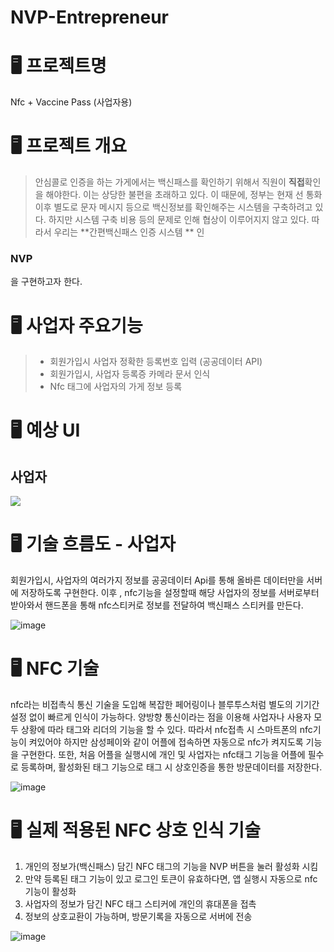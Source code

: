 # NVP-Entrepreneur

# 🖥  프로젝트명 
Nfc + Vaccine Pass (사업자용)

# 🖥 프로젝트 개요
> 안심콜로 인증을 하는 가게에서는 백신패스를 확인하기 위해서 직원이 **직접**확인을 해야한다.
이는 상당한 불편을 초래하고 있다.  이 때문에, 정부는 현재 선 통화 이후 별도로 문자 메시지 등으로 백신정보를 확인해주는 시스템을 구축하려고 있다. 하지만 시스템 구축 비용 등의 문제로 인해 협상이 이루어지지 않고 있다. 
  따라서 우리는 **간편백신패스 인증 시스템 ** 인
  ### NVP
  을 구현하고자 한다.
  
 # 🖥 사업자 주요기능
 > - 회원가입시 사업자 정확한 등록번호 입력 (공공데이터 API)
 > - 회원가입시, 사업자 등록증 카메라 문서 인식
 > - Nfc 태그에 사업자의 가게 정보 등록
 
 
  # 🖥 예상 UI
  
 ## 사업자
![](https://images.velog.io/images/seohee0112/post/a3fe23bb-3f30-4ba0-9c7a-5565aa8c071f/image.png)

# 🖥 기술 흐름도 - 사업자
회원가입시, 사업자의 여러가지 정보를 공공데이터 Api를 통해 올바른 데이터만을 서버에 저장하도록 구현한다.
이후 , nfc기능을 설정할때 해당 사업자의 정보를 서버로부터 받아와서 핸드폰을 통해 nfc스티커로 정보를 전달하여 백신패스 스티커를 만든다.

![image](https://user-images.githubusercontent.com/79238676/149600166-4bc124ac-bbd2-40da-8c46-f5ce8ab1f30c.png)


# 🖥 NFC 기술
nfc라는 비접촉식 통신 기술을 도입해 복잡한 페어링이나 블루투스처럼 별도의 기기간 설정 없이 빠르게 인식이 가능하다. 
양방향 통신이라는 점을 이용해 사업자나 사용자 모두 상황에 따라 태그와 리더의 기능을 할 수 있다. 
따라서 nfc접촉 시 스마트폰의 nfc기능이 켜있어야 하지만 삼성페이와 같이 어플에 접속하면 자동으로 nfc가 켜지도록 기능을 구현한다.
또한, 처음 어플을 실행시에 개인 및 사업자는 nfc태그 기능을 어플에 필수로 등록하며, 활성화된 태그 기능으로 태그 시 상호인증을 통한 방문데이터를 저장한다.

![image](https://user-images.githubusercontent.com/79238676/149599736-16b36fbf-2763-443f-82c9-244841bb202d.png)


# 🖥 실제 적용된 NFC 상호 인식 기술
1. 개인의 정보가(백신패스) 담긴 NFC 태그의 기능을 NVP 버튼을 눌러 활성화 시킴
2. 만약 등록된 태그 기능이 있고 로그인 토큰이 유효하다면, 앱 실행시 자동으로 nfc기능이 활성화
3. 사업자의 정보가 담긴 NFC 태그 스티커에 개인의 휴대폰을 접촉
4. 정보의 상호교환이 가능하며, 방문기록을 자동으로 서버에 전송

![image](https://user-images.githubusercontent.com/79238676/149598769-df3b6f5c-87a5-4471-a0a2-a367e17c95d4.png)


